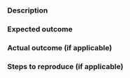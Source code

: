 <!-- Make sure to read issue guidelines: http://www.dorel.io -->

### Description
<!-- Example: The `radon-element` element causes the page to turn pink when clicked. -->

### Expected outcome

<!-- Example: The page stays the same color. -->

### Actual outcome (if applicable)

<!-- Example: The page turns pink. -->

### Steps to reproduce (if applicable)

<!-- Example
1. Put a `paper-foo` element in the page.
2. Open the page in a web browser.
3. Click the `paper-foo` element.
-->
